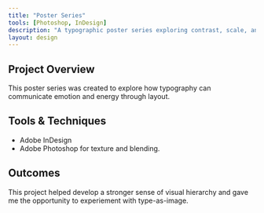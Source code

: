 ```yaml
---
title: "Poster Series"
tools: [Photoshop, InDesign]
description: "A typographic poster series exploring contrast, scale, and rhythm."
layout: design
---
```


## Project Overview

This poster series was created to explore how 
typography can communicate emotion and energy through layout.

## Tools & Techniques

- Adobe InDesign
- Adobe Photoshop for texture and blending.

## Outcomes

This project helped develop a stronger sense of visual hierarchy and gave 
me the opportunity to experiement with type-as-image.